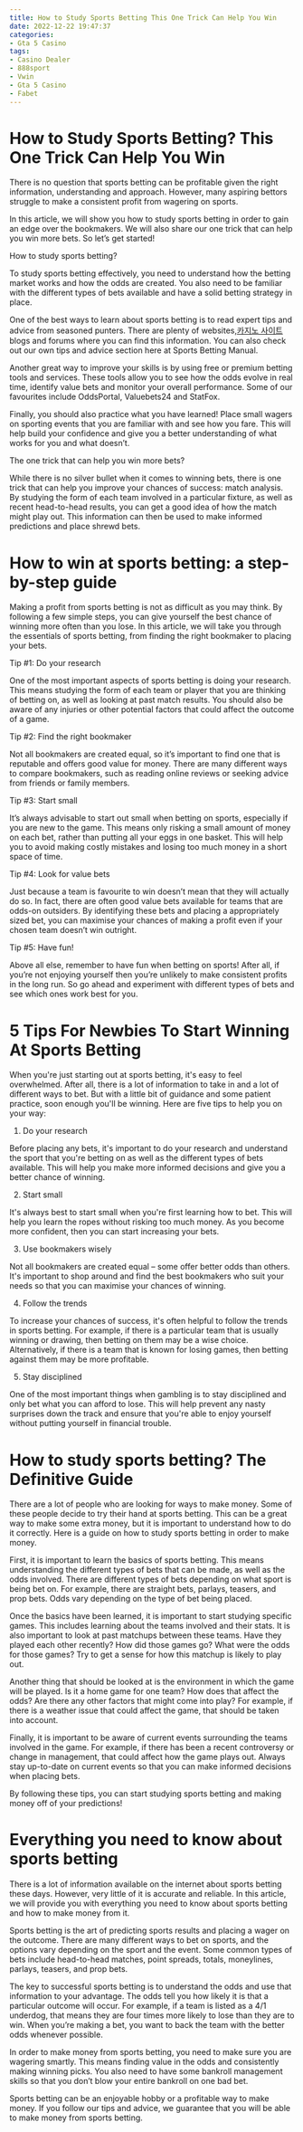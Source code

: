 ```yaml
---
title: How to Study Sports Betting This One Trick Can Help You Win
date: 2022-12-22 19:47:37
categories:
- Gta 5 Casino
tags:
- Casino Dealer
- 888sport
- Vwin
- Gta 5 Casino
- Fabet
---
```



#  How to Study Sports Betting? This One Trick Can Help You Win

There is no question that sports betting can be profitable given the right information, understanding and approach. However, many aspiring bettors struggle to make a consistent profit from wagering on sports.

In this article, we will show you how to study sports betting in order to gain an edge over the bookmakers. We will also share our one trick that can help you win more bets. So let’s get started!

How to study sports betting?

To study sports betting effectively, you need to understand how the betting market works and how the odds are created. You also need to be familiar with the different types of bets available and have a solid betting strategy in place.

One of the best ways to learn about sports betting is to read expert tips and advice from seasoned punters. There are plenty of websites,[카지노 사이트](https://choegocasino.com/) blogs and forums where you can find this information. You can also check out our own tips and advice section here at Sports Betting Manual.

Another great way to improve your skills is by using free or premium betting tools and services. These tools allow you to see how the odds evolve in real time, identify value bets and monitor your overall performance. Some of our favourites include OddsPortal, Valuebets24 and StatFox.

Finally, you should also practice what you have learned! Place small wagers on sporting events that you are familiar with and see how you fare. This will help build your confidence and give you a better understanding of what works for you and what doesn’t.

The one trick that can help you win more bets?

While there is no silver bullet when it comes to winning bets, there is one trick that can help you improve your chances of success: match analysis. By studying the form of each team involved in a particular fixture, as well as recent head-to-head results, you can get a good idea of how the match might play out. This information can then be used to make informed predictions and place shrewd bets.

#  How to win at sports betting: a step-by-step guide

Making a profit from sports betting is not as difficult as you may think. By following a few simple steps, you can give yourself the best chance of winning more often than you lose. In this article, we will take you through the essentials of sports betting, from finding the right bookmaker to placing your bets.

Tip #1: Do your research

One of the most important aspects of sports betting is doing your research. This means studying the form of each team or player that you are thinking of betting on, as well as looking at past match results. You should also be aware of any injuries or other potential factors that could affect the outcome of a game.

Tip #2: Find the right bookmaker

Not all bookmakers are created equal, so it’s important to find one that is reputable and offers good value for money. There are many different ways to compare bookmakers, such as reading online reviews or seeking advice from friends or family members.

Tip #3: Start small

It’s always advisable to start out small when betting on sports, especially if you are new to the game. This means only risking a small amount of money on each bet, rather than putting all your eggs in one basket. This will help you to avoid making costly mistakes and losing too much money in a short space of time.

Tip #4: Look for value bets

Just because a team is favourite to win doesn’t mean that they will actually do so. In fact, there are often good value bets available for teams that are odds-on outsiders. By identifying these bets and placing a appropriately sized bet, you can maximise your chances of making a profit even if your chosen team doesn’t win outright.

Tip #5: Have fun!

Above all else, remember to have fun when betting on sports! After all, if you’re not enjoying yourself then you’re unlikely to make consistent profits in the long run. So go ahead and experiment with different types of bets and see which ones work best for you.

#  5 Tips For Newbies To Start Winning At Sports Betting 

When you're just starting out at sports betting, it's easy to feel overwhelmed. After all, there is a lot of information to take in and a lot of different ways to bet. But with a little bit of guidance and some patient practice, soon enough you'll be winning. Here are five tips to help you on your way:

1. Do your research

Before placing any bets, it's important to do your research and understand the sport that you're betting on as well as the different types of bets available. This will help you make more informed decisions and give you a better chance of winning.

2. Start small

It's always best to start small when you're first learning how to bet. This will help you learn the ropes without risking too much money. As you become more confident, then you can start increasing your bets.

3. Use bookmakers wisely

Not all bookmakers are created equal – some offer better odds than others. It's important to shop around and find the best bookmakers who suit your needs so that you can maximise your chances of winning.

4. Follow the trends

To increase your chances of success, it's often helpful to follow the trends in sports betting. For example, if there is a particular team that is usually winning or drawing, then betting on them may be a wise choice. Alternatively, if there is a team that is known for losing games, then betting against them may be more profitable.

5. Stay disciplined

One of the most important things when gambling is to stay disciplined and only bet what you can afford to lose. This will help prevent any nasty surprises down the track and ensure that you're able to enjoy yourself without putting yourself in financial trouble.

#  How to study sports betting? The Definitive Guide

There are a lot of people who are looking for ways to make money. Some of these people decide to try their hand at sports betting. This can be a great way to make some extra money, but it is important to understand how to do it correctly. Here is a guide on how to study sports betting in order to make money.

First, it is important to learn the basics of sports betting. This means understanding the different types of bets that can be made, as well as the odds involved. There are different types of bets depending on what sport is being bet on. For example, there are straight bets, parlays, teasers, and prop bets. Odds vary depending on the type of bet being placed.

Once the basics have been learned, it is important to start studying specific games. This includes learning about the teams involved and their stats. It is also important to look at past matchups between these teams. Have they played each other recently? How did those games go? What were the odds for those games? Try to get a sense for how this matchup is likely to play out.

Another thing that should be looked at is the environment in which the game will be played. Is it a home game for one team? How does that affect the odds? Are there any other factors that might come into play? For example, if there is a weather issue that could affect the game, that should be taken into account.

Finally, it is important to be aware of current events surrounding the teams involved in the game. For example, if there has been a recent controversy or change in management, that could affect how the game plays out. Always stay up-to-date on current events so that you can make informed decisions when placing bets.

By following these tips, you can start studying sports betting and making money off of your predictions!

#  Everything you need to know about sports betting

There is a lot of information available on the internet about sports betting these days. However, very little of it is accurate and reliable. In this article, we will provide you with everything you need to know about sports betting and how to make money from it.

Sports betting is the art of predicting sports results and placing a wager on the outcome. There are many different ways to bet on sports, and the options vary depending on the sport and the event. Some common types of bets include head-to-head matches, point spreads, totals, moneylines, parlays, teasers, and prop bets.

The key to successful sports betting is to understand the odds and use that information to your advantage. The odds tell you how likely it is that a particular outcome will occur. For example, if a team is listed as a 4/1 underdog, that means they are four times more likely to lose than they are to win. When you’re making a bet, you want to back the team with the better odds whenever possible.

In order to make money from sports betting, you need to make sure you are wagering smartly. This means finding value in the odds and consistently making winning picks. You also need to have some bankroll management skills so that you don’t blow your entire bankroll on one bad bet.

Sports betting can be an enjoyable hobby or a profitable way to make money. If you follow our tips and advice, we guarantee that you will be able to make money from sports betting.